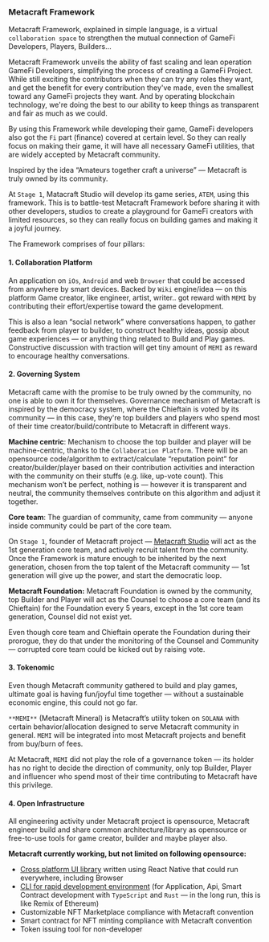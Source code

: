 ### Metacraft Framework
Metacraft Framework, explained in simple language, is a virtual `collaboration space` to strengthen the mutual connection of GameFi Developers, Players, Builders…

Metacraft Framework unveils the ability of fast scaling and lean operation GameFi Developers, simplifying the process of creating a GameFi Project. While still exciting the contributors when they can try any roles they want, and get the benefit for every contribution they've made, even the smallest toward any GameFi projects they want. And by operating blockchain technology, we're doing the best to our ability to keep things as transparent and fair as much as we could.

By using this Framework while developing their game, GameFi developers also got the `Fi` part (finance) covered at certain level. So they can really focus on making their game, it will have all necessary GameFi utilities, that are widely accepted by Metacraft community.

Inspired by the idea “Amateurs together craft a universe” — Metacraft is truly owned by its community.

At `Stage 1`, Matacraft Studio will develop its game series, `ATEM`, using this framework. This is to battle-test Metacraft Framework before sharing it with other developers, studios to create a playground for GameFi creators with limited resources, so they can really focus on building games and making it a joyful journey.

The Framework comprises of four pillars:

#### 1. Collaboration Platform

An application on `iOs`, `Android` and web `Browser` that could be accessed from anywhere by smart devices.
Backed by `Wiki` engine/idea — on this platform Game creator, like engineer, artist, writer.. got reward with `MEMI` by contributing their effort/expertise toward the game development.

This is also a lean “social network” where conversations happen, to gather feedback from player to builder, to construct healthy ideas, gossip about game experiences — or anything thing related to Build and Play games. Constructive discussion with traction will get tiny amount of `MEMI` as reward to encourage healthy conversations.

#### 2. Governing System

Metacraft came with the promise to be truly owned by the community, no one is able to own it for themselves. Governance mechanism of Metacraft is inspired by the democracy system, where the Chieftain is voted by its community — in this case, they're top builders and players who spend most of their time creator/build/contribute to Metacraft in different ways.


**Machine centric**:
Mechanism to choose the top builder and player will be machine-centric, thanks to the `Collaboration Platform`. There will be an opensource code/algorithm to extract/calculate “reputation point” for creator/builder/player based on their contribution activities and interaction with the community on their stuffs (e.g. like, up-vote count). This mechanism won’t be perfect, nothing is — however it is transparent and neutral, the community themselves contribute on this algorithm and adjust it together.

**Core team**:
The guardian of community, came from community — anyone inside community could be part of the core team.

On `Stage 1`, founder of Metacraft project — [Metacraft Studio](https://stormgate.io/whitepaper/metacraft-studio) will act as the 1st generation core team, and actively recruit talent from the community. Once the Framework is mature enough to be inherited by the next generation, chosen from the top talent of the Metacraft community — 1st generation will give up the power, and start the democratic loop.


**Metacraft Foundation:**
Metacraft Foundation is owned by the community, top Builder and Player will act as the Counsel to choose a core team (and its Chieftain) for the Foundation every 5 years, except in the 1st core team generation, Counsel did not exist yet.

Even though core team and Chieftain operate the Foundation during their prorogue, they do that under the monitoring of the Counsel and Community — corrupted core team could be kicked out by raising vote.

#### 3. Tokenomic

Even though Metacraft community gathered to build and play games, ultimate goal is having fun/joyful time together — without a sustainable economic engine, this could not go far.

`**MEMI**` (Metacraft Mineral) is Metacraft’s utility token on `SOLANA` with certain behavior/allocation designed to serve Metacraft community in general. `MEMI` will be integrated into most Metacraft projects and benefit from buy/burn of fees.

At Metacraft, `MEMI` did not play the role of a governance token — its holder has no right to decide the direction of community, only top Builder, Player and influencer who spend most of their time contributing to Metacraft have this privilege.

#### 4. Open Infrastructure

All engineering activity under Metacraft project is opensource, Metacraft engineer build and share common architecture/library as opensource or free-to-use tools for game creator, builder and maybe player also.

**Metacraft currently working, but not limited on following opensource:**

- [Cross platform UI library](https://github.com/cocrafts/metacraft-ui) written using React Native that could run everywhere, including Browser
- [CLI for rapid development environment](https://github.com/cocrafts/metacraft-cli) (for Application, Api, Smart Contract development with `TypeScript` and `Rust` — in the long run, this is like Remix of Ethereum)
- Customizable NFT Marketplace compliance with Metacraft convention
- Smart contract for NFT minting compliance with Metacraft convention
- Token issuing tool for non-developer
